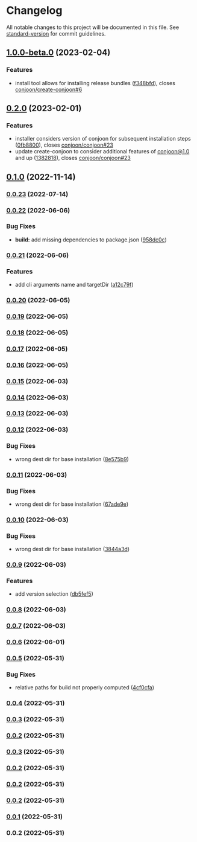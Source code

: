 # Changelog

All notable changes to this project will be documented in this file. See [standard-version](https://github.com/conventional-changelog/standard-version) for commit guidelines.

## [1.0.0-beta.0](https://github.com/conjoon/create-conjoon/compare/v0.2.0...v1.0.0-beta.0) (2023-02-04)


### Features

* install tool allows for installing release bundles ([f348bfd](https://github.com/conjoon/create-conjoon/commit/f348bfd59976ca4eee32137b5ef765270d345d17)), closes [conjoon/create-conjoon#6](https://github.com/conjoon/create-conjoon/issues/6)

## [0.2.0](https://github.com/conjoon/create-conjoon/compare/v0.1.1...v0.2.0) (2023-02-01)


### Features

* installer considers version of conjoon for subsequent installation steps ([0fb8800](https://github.com/conjoon/create-conjoon/commit/0fb88007035d572db91b1304cd0e161059857339)), closes [conjoon/conjoon#23](https://github.com/conjoon/conjoon/issues/23)
* update create-conjoon to consider additional features of conjoon@1.0 and up ([1382818](https://github.com/conjoon/create-conjoon/commit/13828186f89e3377617c50166525d8819f89c336)), closes [conjoon/conjoon#23](https://github.com/conjoon/conjoon/issues/23)

## [0.1.0](https://github.com/conjoon/create-conjoon/compare/v0.0.23...v0.1.0) (2022-11-14)

### [0.0.23](https://github.com/conjoon/create-conjoon/compare/v0.0.22...v0.0.23) (2022-07-14)

### [0.0.22](https://github.com/conjoon/create-conjoon/compare/v0.0.21...v0.0.22) (2022-06-06)


### Bug Fixes

* **build:** add missing dependencies to package.json ([958dc0c](https://github.com/conjoon/create-conjoon/commit/958dc0c3ab14d054ae609b123e9cee84cf8a789e))

### [0.0.21](https://github.com/conjoon/create-conjoon/compare/v0.0.20...v0.0.21) (2022-06-06)


### Features

* add cli arguments name and targetDir ([a12c79f](https://github.com/conjoon/create-conjoon/commit/a12c79f23cba0cc438a0a2911085ea0826a6f52e))

### [0.0.20](https://github.com/conjoon/create-conjoon/compare/v0.0.19...v0.0.20) (2022-06-05)

### [0.0.19](https://github.com/conjoon/create-conjoon/compare/v0.0.18...v0.0.19) (2022-06-05)

### [0.0.18](https://github.com/conjoon/create-conjoon/compare/v0.0.17...v0.0.18) (2022-06-05)

### [0.0.17](https://github.com/conjoon/create-conjoon/compare/v0.0.16...v0.0.17) (2022-06-05)

### [0.0.16](https://github.com/conjoon/create-conjoon/compare/v0.0.15...v0.0.16) (2022-06-05)

### [0.0.15](https://github.com/conjoon/create-conjoon/compare/v0.0.14...v0.0.15) (2022-06-03)

### [0.0.14](https://github.com/conjoon/create-conjoon/compare/v0.0.13...v0.0.14) (2022-06-03)

### [0.0.13](https://github.com/conjoon/create-conjoon/compare/v0.0.12...v0.0.13) (2022-06-03)

### [0.0.12](https://github.com/conjoon/create-conjoon/compare/v0.0.11...v0.0.12) (2022-06-03)


### Bug Fixes

* wrong dest dir for base installation ([8e575b9](https://github.com/conjoon/create-conjoon/commit/8e575b9e578fd5f4d50aeeb4d2b876b3cec6b71b))

### [0.0.11](https://github.com/conjoon/create-conjoon/compare/v0.0.10...v0.0.11) (2022-06-03)


### Bug Fixes

* wrong dest dir for base installation ([67ade9e](https://github.com/conjoon/create-conjoon/commit/67ade9eae6272699fed64e9e8065b275d1f3842c))

### [0.0.10](https://github.com/conjoon/create-conjoon/compare/v0.0.9...v0.0.10) (2022-06-03)


### Bug Fixes

* wrong dest dir for base installation ([3844a3d](https://github.com/conjoon/create-conjoon/commit/3844a3d3185548c5c5045597d29f4705d0cda2a6))

### [0.0.9](https://github.com/conjoon/create-conjoon/compare/v0.0.8...v0.0.9) (2022-06-03)


### Features

* add version selection ([db5fef5](https://github.com/conjoon/create-conjoon/commit/db5fef507cee1464af6284c89fbe99f72e5726ef))

### [0.0.8](https://github.com/conjoon/create-conjoon/compare/v0.0.7...v0.0.8) (2022-06-03)

### [0.0.7](https://github.com/conjoon/create-conjoon/compare/v0.0.6...v0.0.7) (2022-06-03)

### [0.0.6](https://github.com/conjoon/create-conjoon/compare/v0.0.5...v0.0.6) (2022-06-01)

### [0.0.5](https://github.com/conjoon/create-conjoon/compare/v0.0.4...v0.0.5) (2022-05-31)


### Bug Fixes

* relative paths for build not properly computed ([4cf0cfa](https://github.com/conjoon/create-conjoon/commit/4cf0cfa5b2a2651c4a54dee4ab03f1526c10da39))

### [0.0.4](https://github.com/conjoon/create-conjoon/compare/v0.0.3...v0.0.4) (2022-05-31)

### [0.0.3](https://github.com/conjoon/create-conjoon/compare/v0.0.2...v0.0.3) (2022-05-31)

### [0.0.2](https://github.com/conjoon/create-conjoon/compare/v0.0.1...v0.0.2) (2022-05-31)

### [0.0.3](https://github.com/conjoon/create-conjoon/compare/v0.0.2...v0.0.3) (2022-05-31)

### [0.0.2](https://github.com/conjoon/create-conjoon/compare/v0.0.1...v0.0.2) (2022-05-31)

### [0.0.2](https://github.com/conjoon/create-conjoon/compare/v0.0.1...v0.0.2) (2022-05-31)

### [0.0.2](https://github.com/conjoon/create-conjoon/compare/v0.0.1...v0.0.2) (2022-05-31)

### [0.0.1](https://github.com/conjoon/create-conjoon/compare/v0.0.2...v0.0.1) (2022-05-31)

### 0.0.2 (2022-05-31)

